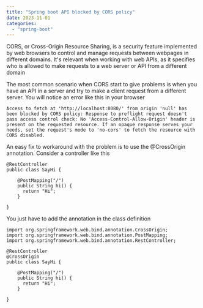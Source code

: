 ```yaml
---
title: "Spring boot API blocked by CORS policy"
date: 2023-11-01
categories: 
  - "spring-boot"
---
```


CORS, or Cross-Origin Resource Sharing, is a security feature implemented by web browsers to control and manage requests between webpages in different domains. It's relevant when working with web APIs, as it specifies who is allowed to make requests to a web server or API from a different domain

The most common scenario when CORS start to give problems is when you have an API in a server and try to make a client request from a different server. You will notice an error like this in your browser  

```
Access to fetch at 'http://localhost:8080/' from origin 'null' has been blocked by CORS policy: Response to preflight request doesn't pass access control check: No 'Access-Control-Allow-Origin' header is present on the requested resource. If an opaque response serves your needs, set the request's mode to 'no-cors' to fetch the resource with CORS disabled.
```

An easy fix to workaround with the problem is to use the @CrossOrigin annotation. Consider a controller like this

```
@RestController
public class SayHi {

    @PostMapping("/")
    public String hi() {
      return "Hi";
    }
    
}
```

You just have to add the annotation in the class definition

```
import org.springframework.web.bind.annotation.CrossOrigin;
import org.springframework.web.bind.annotation.PostMapping;
import org.springframework.web.bind.annotation.RestController;

@RestController
@CrossOrigin
public class SayHi {

    @PostMapping("/")
    public String hi() {
      return "Hi";
    }
    
}
```
